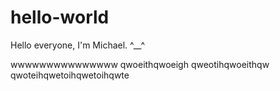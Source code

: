 # hello-world

Hello everyone, I'm Michael. ^__^

wwwwwwwwwwwwwww
qwoeithqwoeigh
qweotihqwoeithqw
qwoteihqwetoihqwetoihqwte
